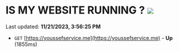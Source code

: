 # IS MY WEBSITE RUNNING ? [![](https://img.shields.io/static/v1?label=Sponsor&message=%E2%9D%A4&logo=GitHub&color=%23fe8e86)](https://github.com/sponsors/<username>)

Last updated: **11/21/2023, 3:56:25 PM**

- `GET` [https://youssefservice.me](https://youssefservice.me) - **Up** (1855ms)
